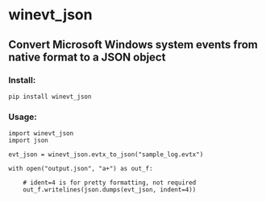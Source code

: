 # winevt_json
## Convert Microsoft Windows system events from native format to a JSON object


### Install:
```
pip install winevt_json
```

### Usage:
```
import winevt_json
import json

evt_json = winevt_json.evtx_to_json("sample_log.evtx")

with open("output.json", "a+") as out_f:

    # ident=4 is for pretty formatting, not required
    out_f.writelines(json.dumps(evt_json, indent=4))
```
